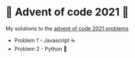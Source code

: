 # 🎄 Advent of code 2021 🎄

My solutions to the [advent of code 2021 problems](https://adventofcode.com/)

* Problem 1 - Javascript   ☕️
* Problem 2 - Python       🐍
